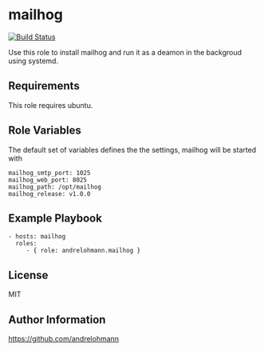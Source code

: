 mailhog
=======

[![Build Status](https://travis-ci.org/andrelohmann/ansible-role-mailhog.svg?branch=master)](https://travis-ci.org/andrelohmann/ansible-role-mailhog)

Use this role to install mailhog and run it as a deamon in the backgroud using systemd.

Requirements
------------

This role requires ubuntu.

Role Variables
--------------

The default set of variables defines the the settings, mailhog will be started with

    mailhog_smtp_port: 1025
    mailhog_web_port: 8025
    mailhog_path: /opt/mailhog
    mailhog_release: v1.0.0

Example Playbook
----------------

    - hosts: mailhog
      roles:
         - { role: andrelohmann.mailhog }

License
-------

MIT

Author Information
------------------

https://github.com/andrelohmann
